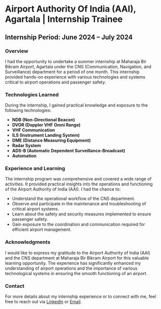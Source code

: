 # Airport Authority Of India (AAI), Agartala | Internship Trainee

## Internship Period: June 2024 – July 2024

### Overview
I had the opportunity to undertake a summer internship at Maharaja Bir Bikram Airport, Agartala under the CNS (Communication, Navigation, and Surveillance) department for a period of one month. This internship provided hands-on experience with various technologies and systems critical to airport operations and passenger safety.

### Technologies Learned
During the internship, I gained practical knowledge and exposure to the following technologies:
- **NDB (Non-Directional Beacon)**
- **DVOR (Doppler VHF Omni Range)**
- **VHF Communication**
- **ILS (Instrument Landing System)**
- **DME (Distance Measuring Equipment)**
- **Radar System**
- **ADS-B (Automatic Dependent Surveillance-Broadcast)**
- **Automation**

### Experience and Learning
The internship program was comprehensive and covered a wide range of activities. It provided practical insights into the operations and functioning of the Airport Authority of India (AAI). I had the chance to:
- Understand the operational workflow of the CNS department.
- Observe and participate in the maintenance and troubleshooting of critical airport systems.
- Learn about the safety and security measures implemented to ensure passenger safety.
- Gain exposure to the coordination and communication required for efficient airport management.

### Acknowledgments
I would like to express my gratitude to the Airport Authority of India (AAI) and the CNS department at Maharaja Bir Bikram Airport for this valuable learning opportunity. The experience has significantly enhanced my understanding of airport operations and the importance of various technological systems in ensuring the smooth functioning of an airport.

### Contact
For more details about my internship experience or to connect with me, feel free to reach out via [LinkedIn](https://www.linkedin.com) or [Email](mailto:your.email@example.com).
